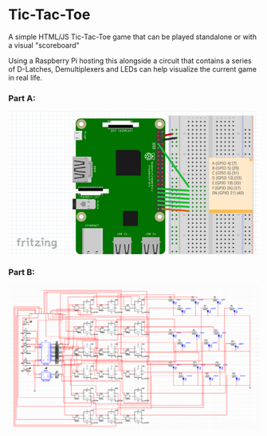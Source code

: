 # Tic-Tac-Toe
A simple HTML/JS Tic-Tac-Toe game that can be played standalone or with a visual "scoreboard"

Using a Raspberry Pi hosting this alongside a circuit that contains a series of D-Latches, Demultiplexers and LEDs can help visualize the current game in real life.

### Part A:

![Circuit Part 1](https://github.com/kgeok/Tic-Tac-Toe/blob/master/circuitp1.png)

### Part B:

![Circuit Part 2](https://github.com/kgeok/Tic-Tac-Toe/blob/master/circuitp2.png)
